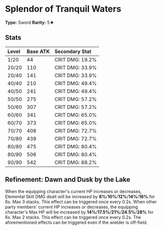 # Splendor of Tranquil Waters

**Type:** Sword
**Rarity:** 5★

## Stats

| Level | Base ATK | Secondary Stat |
| :--- | :--- | :--- |
| 1/20 | 44 | CRIT DMG: 19.2% |
| 20/20 | 110 | CRIT DMG: 33.9% |
| 20/40 | 141 | CRIT DMG: 33.9% |
| 40/40 | 210 | CRIT DMG: 49.4% |
| 40/50 | 241 | CRIT DMG: 49.4% |
| 50/50 | 275 | CRIT DMG: 57.2% |
| 50/60 | 307 | CRIT DMG: 57.2% |
| 60/60 | 341 | CRIT DMG: 65.0% |
| 60/70 | 373 | CRIT DMG: 65.0% |
| 70/70 | 408 | CRIT DMG: 72.7% |
| 70/80 | 439 | CRIT DMG: 72.7% |
| 80/80 | 475 | CRIT DMG: 80.4% |
| 80/90 | 506 | CRIT DMG: 80.4% |
| 90/90 | 542 | CRIT DMG: 88.2% |

## Refinement: Dawn and Dusk by the Lake

When the equipping character's current HP increases or decreases, Elemental Skill DMG dealt will be increased by **8%**/**10%**/**12%**/**14%**/**16%** for 6s. Max 3 stacks. This effect can be triggered once every 0.2s. When other party members' current HP increases or decreases, the equipping character's Max HP will be increased by **14%**/**17.5%**/**21%**/**24.5%**/**28%** for 6s. Max 2 stacks. This effect can be triggered once every 0.2s. The aforementioned effects can be triggered even if the wielder is off-field.

